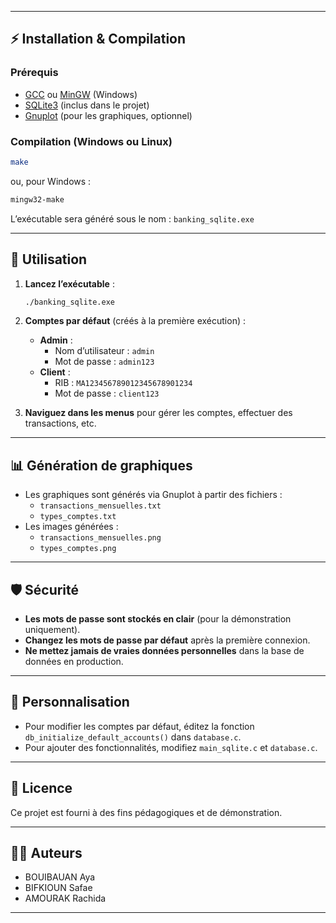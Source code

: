 
---

## ⚡ Installation & Compilation

### **Prérequis**
- [GCC](https://gcc.gnu.org/) ou [MinGW](http://www.mingw.org/) (Windows)
- [SQLite3](https://www.sqlite.org/index.html) (inclus dans le projet)
- [Gnuplot](http://www.gnuplot.info/) (pour les graphiques, optionnel)

### **Compilation (Windows ou Linux)**
```sh
make
```
ou, pour Windows :
```sh
mingw32-make
```
L’exécutable sera généré sous le nom : `banking_sqlite.exe`

---

## 🏁 Utilisation

1. **Lancez l’exécutable** :
   ```sh
   ./banking_sqlite.exe
   ```
2. **Comptes par défaut** (créés à la première exécution) :
   - **Admin** :  
     - Nom d’utilisateur : `admin`  
     - Mot de passe : `admin123`
   - **Client** :  
     - RIB : `MA123456789012345678901234`  
     - Mot de passe : `client123`

3. **Naviguez dans les menus** pour gérer les comptes, effectuer des transactions, etc.

---

## 📊 Génération de graphiques

- Les graphiques sont générés via Gnuplot à partir des fichiers :
  - `transactions_mensuelles.txt`
  - `types_comptes.txt`
- Les images générées :
  - `transactions_mensuelles.png`
  - `types_comptes.png`

---

## 🛡️ Sécurité

- **Les mots de passe sont stockés en clair** (pour la démonstration uniquement).
- **Changez les mots de passe par défaut** après la première connexion.
- **Ne mettez jamais de vraies données personnelles** dans la base de données en production.

---

## 📝 Personnalisation

- Pour modifier les comptes par défaut, éditez la fonction `db_initialize_default_accounts()` dans `database.c`.
- Pour ajouter des fonctionnalités, modifiez `main_sqlite.c` et `database.c`.

---

## 📄 Licence

Ce projet est fourni à des fins pédagogiques et de démonstration.

---

## 👩‍💻 Auteurs

- BOUIBAUAN Aya
- BIFKIOUN Safae
- AMOURAK Rachida

---
